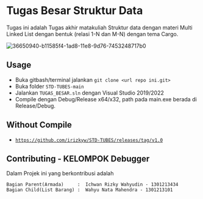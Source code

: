 # Tugas Besar Struktur Data

Tugas ini adalah Tugas akhir matakuliah Struktur data dengan materi Multi Linked List dengan bentuk (relasi 1-N dan M-N) dengan tema Cargo.

![36650940-b11585f4-1ad8-11e8-9d76-7453248717b0](https://user-images.githubusercontent.com/78690451/211130891-8551c659-f0ef-4efe-9adf-e2561e6f6f04.png)

## Usage
- Buka gitbash/terminal jalankan ```git clone <url repo ini.git>```
- Buka folder ```STD-TUBES-main```
- Jalankan ```TUGAS_BESAR.sln``` dengan Visual Studio 2019/2022
- Compile dengan Debug/Release x64/x32, path pada main.exe berada di Release/Debug.

## Without Compile
- [```https://github.com/irizkyw/STD-TUBES/releases/tag/v1.0```](https://github.com/irizkyw/STD-TUBES/releases/tag/v1.0)

## Contributing - KELOMPOK Debugger
Dalam Projek ini yang berkontribusi adalah
```
Bagian Parent(Armada)     :  Ichwan Rizky Wahyudin - 1301213434
Bagian Child(List Barang) :  Wahyu Nata Mahendra - 1301213101
```
